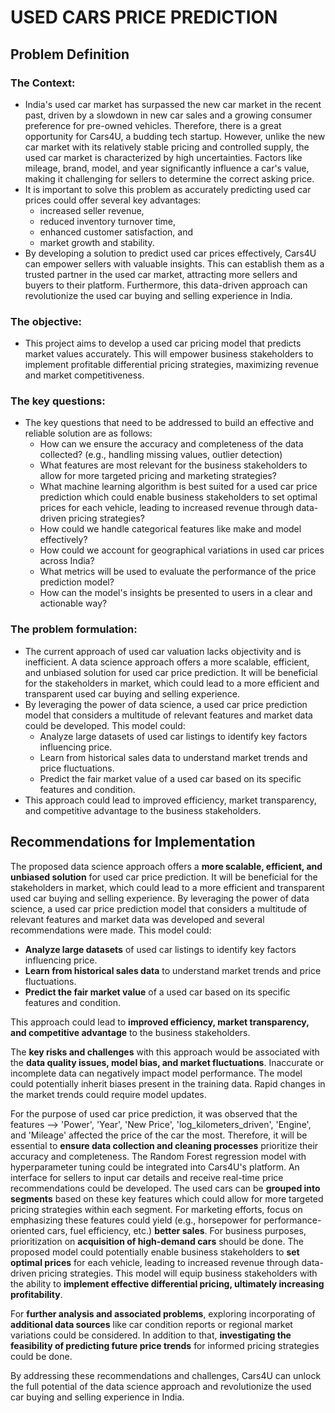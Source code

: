 # USED CARS PRICE PREDICTION

## Problem Definition

### The Context:
 - India's used car market has surpassed the new car market in the recent past, driven by a slowdown in new car sales and a growing consumer preference for pre-owned vehicles. Therefore, there is a great opportunity for Cars4U, a budding tech startup. However, unlike the new car market with its relatively stable pricing and controlled supply, the used car market is characterized by high uncertainties. Factors like mileage, brand, model, and year significantly influence a car's value, making it challenging for sellers to determine the correct asking price.
 - It is important to solve this problem as accurately predicting used car prices could offer several key advantages:
   - increased seller revenue,
   - reduced inventory turnover time,
   - enhanced customer satisfaction, and
   - market growth and stability.
 - By developing a solution to predict used car prices effectively, Cars4U can empower sellers with valuable insights. This can establish them as a trusted partner in the used car market, attracting more sellers and buyers to their platform.  Furthermore, this data-driven approach can revolutionize the used car buying and selling experience in India.

### The objective:

 - This project aims to develop a used car pricing model that predicts market values accurately. This will empower business stakeholders to implement profitable differential pricing strategies, maximizing revenue and market competitiveness.

### The key questions:
 - The key questions that need to be addressed to build an effective and reliable solution are as follows:
   - How can we ensure the accuracy and completeness of the data collected? (e.g., handling missing values, outlier detection)
   - What features are most relevant for the business stakeholders to allow for more targeted pricing and marketing strategies?
   - What machine learning algorithm is best suited for a used car price prediction which could enable business stakeholders to set optimal prices for each vehicle, leading to increased revenue through data-driven pricing strategies?
   - How could we handle categorical features like make and model effectively?
   - How could we account for geographical variations in used car prices across India?
   - What metrics will be used to evaluate the performance of the price prediction model?
   - How can the model's insights be presented to users in a clear and actionable way?

### The problem formulation:
 - The current approach of used car valuation lacks objectivity and is inefficient. A data science approach offers a more scalable, efficient, and unbiased solution for used car price prediction. It will be beneficial for the stakeholders in market, which could lead to a more efficient and transparent used car buying and selling experience.
 - By leveraging the power of data science, a used car price prediction model that considers a multitude of relevant features and market data could be developed. This model could:
   - Analyze large datasets of used car listings to identify key factors influencing price.
   - Learn from historical sales data to understand market trends and price fluctuations.
   - Predict the fair market value of a used car based on its specific features and condition.
 - This approach could lead to improved efficiency, market transparency, and competitive advantage to the business stakeholders.

## Recommendations for Implementation
The proposed data science approach offers a **more scalable, efficient, and unbiased solution** for used car price prediction. It will be beneficial for the stakeholders in market, which could lead to a more efficient and transparent used car buying and selling experience. By leveraging the power of data science, a used car price prediction model that considers a multitude of relevant features and market data was developed and several recommendations were made. This model could:
- **Analyze large datasets** of used car listings to identify key factors influencing price.
- **Learn from historical sales data** to understand market trends and price fluctuations.
- **Predict the fair market value** of a used car based on its specific features and condition.

This approach could lead to **improved efficiency, market transparency, and competitive advantage** to the business stakeholders.

The **key risks and challenges** with this approach would be associated with the **data quality issues, model bias, and market fluctuations**. Inaccurate or incomplete data can negatively impact model performance. The model could potentially inherit biases present in the training data. Rapid changes in the market trends could require model updates.

For the purpose of used car price prediction, it was observed that the features --> 'Power', 'Year', 'New Price', 'log_kilometers_driven', 'Engine', and 'Mileage' affected the price of the car the most. Therefore, it will be essential to **ensure data collection and cleaning processes** prioritize their accuracy and completeness. The Random Forest regression model with hyperparameter tuning could be integrated into Cars4U's platform. An interface for sellers to input car details and receive real-time price recommendations could be developed. The used cars can be **grouped into segments** based on these key features which could allow for more targeted pricing strategies within each segment. For marketing efforts, focus on emphasizing these features could yield (e.g., horsepower for performance-oriented cars, fuel efficiency, etc.) **better sales**. For business purposes, prioritization on **acquisition of high-demand cars** should be done. The proposed model could potentially enable business stakeholders to **set optimal prices** for each vehicle, leading to increased revenue through data-driven pricing strategies. This model will equip business stakeholders with the ability to **implement effective differential pricing, ultimately increasing profitability**.

For **further analysis and associated problems**, exploring incorporating of **additional data sources** like car condition reports or regional market variations could be considered. In addition to that, **investigating the feasibility of predicting future price trends** for informed pricing strategies could be done.

By addressing these recommendations and challenges, Cars4U can unlock the full potential of the data science approach and revolutionize the used car buying and selling experience in India.
